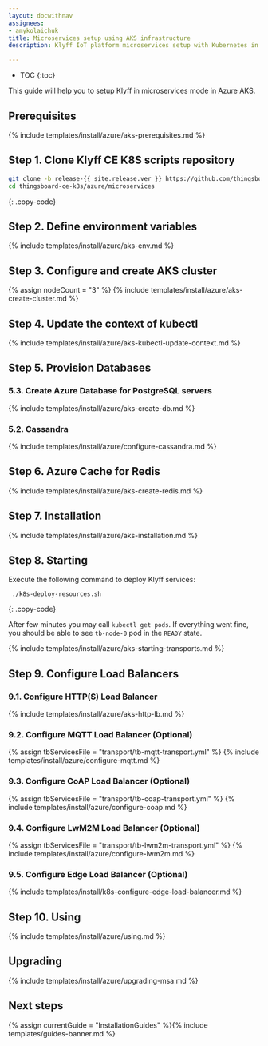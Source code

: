```yaml
---
layout: docwithnav
assignees:
- amykolaichuk
title: Microservices setup using AKS infrastructure
description: Klyff IoT platform microservices setup with Kubernetes in Azure AKS 

---
```


* TOC
{:toc}

This guide will help you to setup Klyff in microservices mode in Azure AKS.

## Prerequisites

{% include templates/install/azure/aks-prerequisites.md %}

## Step 1. Clone Klyff CE K8S scripts repository

```bash
git clone -b release-{{ site.release.ver }} https://github.com/thingsboard/thingsboard-ce-k8s.git
cd thingsboard-ce-k8s/azure/microservices
```
{: .copy-code}

## Step 2. Define environment variables

{% include templates/install/azure/aks-env.md %}

## Step 3. Configure and create AKS cluster

{% assign nodeCount = "3" %}
{% include templates/install/azure/aks-create-cluster.md %}

## Step 4. Update the context of kubectl

{% include templates/install/azure/aks-kubectl-update-context.md %}

## Step 5. Provision Databases

### 5.3. Create Azure Database for PostgreSQL servers

{% include templates/install/azure/aks-create-db.md %}

### 5.2. Cassandra

{% include templates/install/azure/configure-cassandra.md %}

## Step 6. Azure Cache for Redis

{% include templates/install/azure/aks-create-redis.md %}

## Step 7. Installation

{% include templates/install/azure/aks-installation.md %}

## Step 8. Starting

Execute the following command to deploy Klyff services:

```
 ./k8s-deploy-resources.sh
```
{: .copy-code}

After few minutes you may call `kubectl get pods`. If everything went fine, you should be able to see `tb-node-0` pod in the `READY` state.

{% include templates/install/azure/aks-starting-transports.md %}

## Step 9. Configure Load Balancers

### 9.1. Configure HTTP(S) Load Balancer
{% include templates/install/azure/aks-http-lb.md %}

### 9.2. Configure MQTT Load Balancer (Optional)

{% assign tbServicesFile = "transport/tb-mqtt-transport.yml" %}
{% include templates/install/azure/configure-mqtt.md %}

### 9.3. Configure CoAP Load Balancer (Optional)

{% assign tbServicesFile = "transport/tb-coap-transport.yml" %}
{% include templates/install/azure/configure-coap.md %}

### 9.4. Configure LwM2M Load Balancer (Optional)

{% assign tbServicesFile = "transport/tb-lwm2m-transport.yml" %}
{% include templates/install/azure/configure-lwm2m.md %}

### 9.5. Configure Edge Load Balancer (Optional)

{% include templates/install/k8s-configure-edge-load-balancer.md %}

## Step 10. Using

{% include templates/install/azure/using.md %}

## Upgrading

{% include templates/install/azure/upgrading-msa.md %}

## Next steps

{% assign currentGuide = "InstallationGuides" %}{% include templates/guides-banner.md %}

